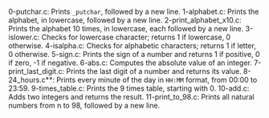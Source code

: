 0-putchar.c: Prints `_putchar`, followed by a new line.
1-alphabet.c: Prints the alphabet, in lowercase, followed by a new line.
2-print_alphabet_x10.c: Prints the alphabet 10 times, in lowercase, each followed by a new line.
3-islower.c: Checks for lowercase character; returns 1 if lowercase, 0 otherwise.
4-isalpha.c: Checks for alphabetic characters; returns 1 if letter, 0 otherwise.
5-sign.c: Prints the sign of a number and returns 1 if positive, 0 if zero, -1 if negative.
6-abs.c: Computes the absolute value of an integer.
7-print_last_digit.c: Prints the last digit of a number and returns its value.
8-24_hours.c**: Prints every minute of the day in `HH:MM` format, from 00:00 to 23:59.
9-times_table.c: Prints the 9 times table, starting with 0.
10-add.c: Adds two integers and returns the result.
11-print_to_98.c: Prints all natural numbers from n to 98, followed by a new line.
